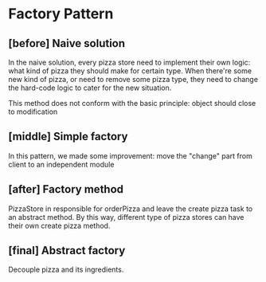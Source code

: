 # Factory Pattern

## [before] Naive solution

In the naive solution, every pizza store need to implement their own logic:
what kind of pizza they should make for certain type. 
When there're some new kind of pizza, or need to remove some pizza type, 
they need to change the hard-code logic to cater for the new situation.

This method does not conform with the basic principle: 
object should close to modification


## [middle] Simple factory

In this pattern, we made some improvement: 
move the "change" part from client to an independent module

## [after] Factory method

PizzaStore in responsible for orderPizza and leave the create pizza task to an abstract method.
By this way, different type of pizza stores can have their own create pizza method.

## [final] Abstract factory

Decouple pizza and its ingredients.